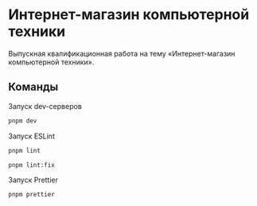 # Интернет-магазин компьютерной техники

Выпускная квалификационная работа на тему «Интернет-магазин компьютерной техники».

## Команды

Запуск dev-серверов

```sh
pnpm dev
```

Запуск ESLint

```sh
pnpm lint
```

```sh
pnpm lint:fix
```

Запуск Prettier

```sh
pnpm prettier
```
